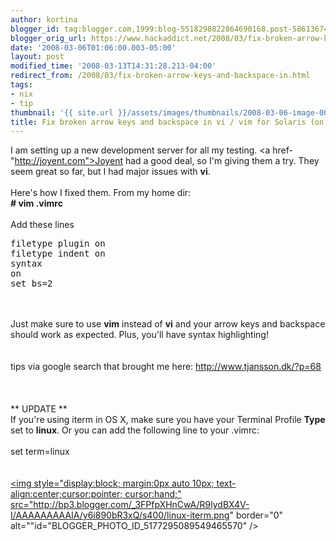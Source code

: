 ```yaml
---
author: kortina
blogger_id: tag:blogger.com,1999:blog-5518298822864690168.post-5861367461931805529
blogger_orig_url: https://www.hackaddict.net/2008/03/fix-broken-arrow-keys-and-backspace-in.html
date: '2008-03-06T01:06:00.003-05:00'
layout: post
modified_time: '2008-03-13T14:31:28.213-04:00'
redirect_from: /2008/03/fix-broken-arrow-keys-and-backspace-in.html
tags:
- nix
- tip
thumbnail: '{{ site.url }}/assets/images/thumbnails/2008-03-06-image-0000.png'
title: Fix broken arrow keys and backspace in vi / vim for Solaris (on Joyent)
---
```


I am setting up a new development server for all my testing.  <a href-"http://joyent.com">Joyent</a> had a good deal, so I'm giving them a try.  They seem great so far, but I had major issues with <b>vi</b>.<br /><br />Here's how I fixed them.  From my home dir:<br /><b># vim .vimrc</b><br /><br />Add these lines<br /><pre>filetype plugin on<br />filetype indent on<br />syntax on<br />set bs=2</pre><br /><br />Just make sure to use <b>vim</b> instead of <b>vi</b> and your arrow keys and backspace should work as expected. Plus, you'll have syntax highlighting!<br /><br /><br />tips via google search that brought me here: <a href="http://www.tjansson.dk/?p=68">http://www.tjansson.dk/?p=68</a><br /><br /><br /><br />** UPDATE **<br />If you're using iterm in OS X, make sure you have your Terminal Profile <b>Type</b> set to <b>linux</b>.  Or you can add the following line to your .vimrc:<br /><br />set term=linux<br /><br /><br /><a onblur="try {parent.deselectBloggerImageGracefully();} catch(e) {}" href="http://bp3.blogger.com/_3FPfpXHnCwA/R9lydBX4V-I/AAAAAAAAAIA/y6i890bR3xQ/s1600-h/linux-iterm.png"><img style="display:block; margin:0px auto 10px; text-align:center;cursor:pointer; cursor:hand;" src="http://bp3.blogger.com/_3FPfpXHnCwA/R9lydBX4V-I/AAAAAAAAAIA/y6i890bR3xQ/s400/linux-iterm.png" border="0" alt=""id="BLOGGER_PHOTO_ID_5177295089549465570" /></a>
